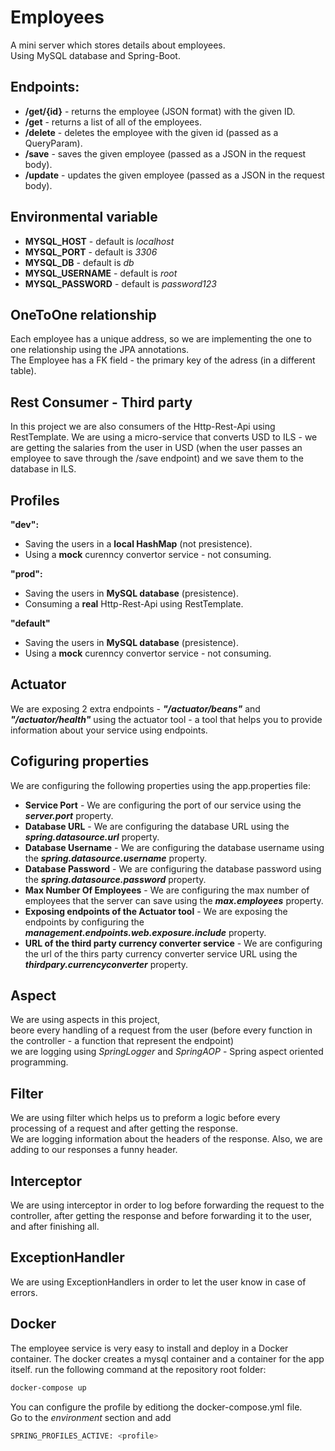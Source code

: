 # Employees
A mini server which stores details about employees.<br> Using MySQL database and Spring-Boot.

## Endpoints:
* **/get/{id}** - returns the employee (JSON format) with the given ID.
* **/get** - returns a list of all of the employees.
* **/delete** - deletes the employee with the given id (passed as a QueryParam).
* **/save** - saves the given employee (passed as a JSON in the request body).
* **/update** - updates the given employee (passed as a JSON in the request body).

## Environmental variable
* **MYSQL_HOST** - default is *localhost*
* **MYSQL_PORT** - default is *3306*
* **MYSQL_DB** - default is *db*
* **MYSQL_USERNAME** - default is *root*
* **MYSQL_PASSWORD** - default is *password123*

## OneToOne relationship
Each employee has a unique address, so we are implementing the one to one relationship using the JPA annotations.<br>
The Employee has a FK field - the primary key of the adress (in a different table).

## Rest Consumer - Third party
In this project we are also consumers of the Http-Rest-Api using RestTemplate.
We are using a micro-service that converts USD to ILS - we are getting the salaries from the user in USD (when the user passes an employee to save through the /save endpoint) and we save them to the database in ILS.

## Profiles
**"dev":**
* Saving the users in a **local HashMap** (not presistence).
* Using a **mock** curenncy convertor service - not consuming.

**"prod":**
* Saving the users in **MySQL database** (presistence).
* Consuming a **real** Http-Rest-Api using RestTemplate.

**"default"**
* Saving the users in **MySQL database** (presistence).
* Using a **mock** curenncy convertor service - not consuming.

## Actuator
We are exposing 2 extra endpoints - ***"/actuator/beans"*** and ***"/actuator/health"*** using the actuator tool - a tool that helps you to provide information about your service using endpoints.

## Cofiguring properties
We are configuring the following properties using the app.properties file:
* **Service Port** - We are configuring the port of our service using the ***server.port*** property.
* **Database URL** - We are configuring the database URL using the ***spring.datasource.url*** property.
* **Database Username** - We are configuring the database username using the ***spring.datasource.username*** property.
* **Database Password** - We are configuring the database password using the ***spring.datasource.password*** property.
* **Max Number Of Employees** - We are configuring the max number of employees that the server can save using the ***max.employees*** property.
* **Exposing endpoints of the Actuator tool** - We are exposing the endpoints by configuring the ***management.endpoints.web.exposure.include*** property.
* **URL of the third party currency converter service** - We are configuring the url of the thirs party currency converter service URL using the ***thirdpary.currencyconverter*** property.

## Aspect
We are using aspects in this project,<br>beore every handling of a request from the user (before every function in the controller - a function that represent the endpoint)<br>we are logging using *SpringLogger* and *SpringAOP* - Spring aspect oriented programming.

## Filter
We are using filter which helps us to preform a logic before every processing of a request and after getting the response.<br>
We are logging information about the headers of the response. Also, we are adding to our responses a funny header.

## Interceptor
We are using interceptor in order to log before forwarding the request to the controller, after getting the response and before forwarding it to the user, and after finishing all.

## ExceptionHandler
We are using ExceptionHandlers in order to let the user know in case of errors.

## Docker

The employee service is very easy to install and deploy in a Docker container.
The docker creates a mysql container and a container for the app itself.
run the following command at the repository root folder:

```sh
docker-compose up
```

You can configure the profile by editiong the docker-compose.yml file.<br>
Go to the *environment* section and add 
```sh
SPRING_PROFILES_ACTIVE: <profile>
```


